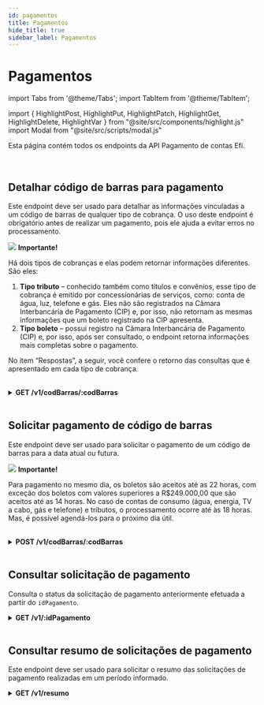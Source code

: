 ```yaml
---
id: pagamentos
title: Pagamentos
hide_title: true
sidebar_label: Pagamentos
---
```

<h1 className="titulo">Pagamentos</h1>
<div className="conteudo">

import Tabs from '@theme/Tabs';
import TabItem from '@theme/TabItem';


import { HighlightPost, HighlightPut, HighlightPatch, HighlightGet, HighlightDelete, HighlightVar } from "@site/src/components/highlight.js"
import Modal from "@site/src/scripts/modal.js" 

<!-- Embedding React components with MDX -->
<!-- fontWeight: 'bold', -->

<div className="subtitulo">
Esta página contém todos os endpoints da API Pagamento de contas Efí.
</div>

<br/>
<br/>

## Detalhar código de barras para pagamento
Este endpoint deve ser usado para detalhar as informações vinculadas a um código de barras de qualquer tipo de cobrança. O uso deste endpoint é obrigatório antes de realizar um pagamento, pois ele ajuda a evitar erros no processamento.


<div className="admonition admonition_caution">
  <div>
  <img src="/img/exclamation-triangle-orange.svg"/> <b>Importante!</b>
  </div>
<p>Há dois tipos de cobranças e elas podem retornar informações diferentes. São eles:</p>
<p><ol>
<li><strong>Tipo tributo</strong> – conhecido também como títulos e convênios, esse tipo de cobrança é emitido por concessionárias de serviços, como: conta de água, luz, telefone e gás. Eles não são registrados na Câmara Interbancária de Pagamento (CIP) e, por isso, não retornam as mesmas informações que um boleto registrado na CIP apresenta.</li>
<li><strong>Tipo boleto</strong> – possui registro na Câmara Interbancária de Pagamento (CIP) e, por isso, após ser consultado, o endpoint retorna informações mais completas sobre o pagamento.</li>
</ol></p>
<p>No item “Respostas”, a seguir, você confere o retorno das consultas que é apresentado em cada tipo de cobrança.</p>
</div>

<br/>

<!-- Método GET -->

<div className="get">
<details className="col-100">
  <summary>
    <b><HighlightGet>GET</HighlightGet> /v1/codBarras/<HighlightVar>:codBarras</HighlightVar></b>
  </summary>
  <div className="get-div"> 
          <div className="left">
            Requer autorização para o escopo: <code>gn.barcode.read</code> 
          </div>
          <div className="right">
          <Modal filename="/markdown/payments/consultar_cod_barras.md" />
          </div>
      </div>
      <br/> <br/>
       <p><b>Requisição</b></p>

  Este endpoint utiliza query params em seu funcionamento, portanto devem ser enviados pela URL, como exemplificado no trecho de código abaixo.

<code>/v1/codBarras/:codBarras</code>

  <br/>    
   <br/>

  <b>Respostas</b>

  As respostas abaixo representam Sucesso(200) e Falhas/erros do consumo(400).
  <Tabs
    defaultValue="saida"
    values={[
      { label: '🟢 200 (Tipo boleto)', value: 'saida', },
      { label: '🟢 200 (Tipo Tributo)', value: '200', },
      { label: '🔴 400', value: '400', },
    ]}>
  <TabItem value="saida">

  ```json
{
    "tipo": "boleto",
    "banco": {
      "codigo": 364,
      "nome": "EFI S.A."
    },
    "codBarras": "0000000000000000000000000000000000",
    "linhaDigitavel": "000000000000000000000000000000000",
    "datas": {
      "vencimento": "2021-06-22 14:23:42",
      "limitePagamento": "2021-09-22 14:23:42"
    },
    "beneficiario": {
      "nome": "João da Silva",
      "fantasia": "Padaria do João",
      "documento": "00000000000000"
    },
    "pagador": {
      "nome": "Gorbadock Oldbuck",
      "documento": "00000000000"
    },
    "valores": {
      "original": 1000,
      "abatimento": 0,
      "multa": 200,
      "juros": 2,
      "desconto": 300,
      "final": 902
    },
    "informacoesPagamento": {
      "divergente": {
        "deveAceitar": false,
        "valorMinimo": 0,
        "valorMaximo": 0
      },
      "parcial": {
        "deveAceitar": false,
        "limiteDePagamentos": 0
      },
      "podeSerPago": true
    }
}
  ``` 
  </TabItem>
  <TabItem value="200">

  ```json
{
    "tipo": "tributo",
    "banco": null,
    "codBarras": "84620000000470000113222928260060772936353800",
    "linhaDigitavel": "846200000004470000113220292826006077729363538004",
    "datas": {
      "vencimento": "contraApresentacao",
      "limitePagamento": null
    },
    "beneficiario": null,
    "pagador": null,
    "sacadorAvalista": null,
    "valores": {
      "original": 4700,
      "abatimento": null,
      "pago": null,
      "final": 4700
    },
    "informacoesPagamento": null
}
  ```
 </TabItem>
  <TabItem value="400">

  ```json
  UnknownRegisterError
{
    "erro": 0,
    "descricao": "Código de barras inválido"
}

Ou

{
    "nome": "erro_de_validacao",
    "mensagem": "Código de barras inválido"
}

Ou

{
    "mensagem": "must NOT have more than 48 characters"
}

Ou

{
    "mensagem": "must NOT have fewer than 44 characters"
}

Ou

{
    "nome": "Error",
    "mensagem": "must be number"
}

Ou

{
    "nome": "erro_de_validacao",
    "mensagem": "Código de barras não localizado na base centralizada"
}
  ```
  </TabItem>
  </Tabs>

</details>

</div>
<br/>

## Solicitar pagamento de código de barras

Este endpoint deve ser usado para solicitar o pagamento de um código de barras para a data atual ou futura.

<div className="admonition admonition_caution">
  <div>
  <img src="/img/exclamation-triangle-orange.svg"/> <b>Importante!</b>
  </div>
<p>Para pagamento no mesmo dia, os boletos são aceitos até as 22 horas, com exceção dos boletos com valores superiores a R$249.000,00 que são aceitos até as 14 horas. No caso de contas de consumo (água, energia, TV a cabo, gás e telefone) e tributos, o processamento ocorre até às 18 horas. Mas, é possível agendá-los para o próximo dia útil.</p>
</div>
<br/>

<!-- Método POST -->
<div className="post">
<details className="col-100">
  <summary>
    <b><HighlightPost>POST</HighlightPost> /v1/codBarras/<HighlightVar>:codBarras</HighlightVar></b>
  </summary>
      <div className="post-div"> 
          <div className="left">
            Requer autorização para o escopo: <code>gn.barcode.pay.write</code> 
          </div>
          <div className="right">
          <Modal filename="/markdown/payments/solicitar_pagamento.md" />
          </div>
      </div>
      <br/> <br/>
      <p><b>Requisição</b></p>
      
      
Este endpoint utiliza query params em seu funcionamento, portanto devem ser enviados pela URL, como exemplificado no trecho de código abaixo.
<br/>
<br/>
<code>/v1/codBarras/:codBarras</code>

<br/>
<br/>
      
  <Tabs
    defaultValue="exemplo"
    values={[
    { label: 'Exemplo', value: 'exemplo', },
    ]}>
    
  <TabItem value="exemplo">

  ```json
{
    "valor": 500,
    "dataPagamento": "2022-03-10",
    "descricao": "Pagamento de boleto, teste API Pagamento de Contas"
}
  ``` 
  </TabItem>
  
  </Tabs>


  <br/>   
        
  <b>Respostas</b>

  <br/> 

  As respostas abaixo representam Sucesso(201) e Falhas/erros do consumo(400).
  <Tabs
    defaultValue="saida"
    values={[
      { label: '🟢 201', value: 'saida', },
      { label: '🔴 400', value: '400', },
    ]}>
  <TabItem value="saida">

  ```json
  {
    "idPagamento": "31234652",
    "valorPago": 500,
    "status": "LIQUIDADO",
    "data": {
      "solicitacao": "2021-06-22 14:23:42",
      "pagamento": "2021-06-25 13:03:20"
    }
  }
  ```
  </TabItem>
  <TabItem value="400">

  ```json
  {
    "erro": 0,
    "descricao": "Código de barras inválido"
  }
  ```
  </TabItem>
 
  </Tabs>

</details>

</div>
<br/>

## Consultar solicitação de pagamento

Consulta o status da solicitação de pagamento anteriormente efetuada a partir do <code>idPagamento</code>.

<!-- Método GET -->

<div className="get">
<details className="col-100">
  <summary>
    <b><HighlightGet>GET</HighlightGet> /v1/<HighlightVar>:idPagamento</HighlightVar></b>
  </summary>
  <div className="get-div"> 
          <div className="left">
            Requer autorização para o escopo: <code>gn.barcode.pay.read</code> 
          </div>
          <div className="right">
          <Modal filename="/markdown/payments/consultar_solicitacao_de_pagamento.md" />
          </div>
      </div>
      <br/><br/>
       <p><b>Requisição</b></p>
 
  Este endpoint utiliza query params em seu funcionamento, portanto devem ser enviados pela URL, como exemplificado no trecho de código abaixo.
<br/>
<br/>
<code>/v1/:idPagamento</code>

  <br/>    
   <br/>

  <b>Respostas</b>

  As respostas abaixo representam Sucesso(200) e Falhas/erros do consumo(400).
  <Tabs
    defaultValue="saida"
    values={[
      { label: '🟢 200 (LIQUIDADO)', value: 'saida', },
      { label: '🟢 200 (NÃO LIQUIDADO)', value: '200', },
      { label: '🔴 400', value: '400', },
    ]}>
  <TabItem value="saida">

  ```json
{
    "idPagamento": "304578214",
    "valorPago": 1000,
    "status": "LIQUIDADO",
    "motivoRecusa": null,
    "data": {
      "solicitacao": "2021-09-22 14:23:42",
      "pagamento": "2021-09-22 10:23:42"
    }
}
  ``` 
  </TabItem>
  <TabItem value="200">

  ```json
{
    "idPagamento": 524090299,
    "codBarras": "36400000000000000000000000000000000000000000",
    "linhaDigitavel": "36400000000000000000000000000000000000000000000",
    "valorPago": 2000,
    "status": "NAO_REALIZADO",
    "retornoBancario": "Limite mensal excedido.",
    "protocolo": null,
    "descricao": "EFI S.A.",
    "horario": {
      "solicitacao": "2022-04-01T12:47:04.000Z"
    }
}
  ```
 </TabItem>
  <TabItem value="400">

  ```json
{
    "erro": 0,
    "descricao": "Pagamento não encontrado"
}
  ```
  </TabItem>
  </Tabs>

</details>

</div>
<br/>

## Consultar resumo de solicitações de pagamento

Este endpoint deve ser usado para solicitar o resumo das solicitações de pagamento realizadas em um período informado.

<!-- Método GET -->

<div className="get">
<details className="col-100">
  <summary>
    <b><HighlightGet>GET</HighlightGet> /v1/resumo</b>
  </summary>
  <div className="get-div"> 
          <div className="left">
            Requer autorização para o escopo: <code>gn.barcode.pay.read</code> 
          </div>
          <div className="right">
          <Modal filename="/markdown/payments/consultar_resumo_pagamento.md" />
          </div>
      </div>
      <br/><br/>
       <p><b>Requisição</b></p>

  Este endpoint utiliza query params em seu funcionamento, portanto devem ser enviados pela URL, como exemplificado no trecho de código abaixo.

<code>/v1/resumo</code>

  <br/>    
   <br/>

  <b>Respostas</b>

  As respostas abaixo representam Sucesso(200) e Falhas/erros do consumo(400).
  <Tabs
    defaultValue="saida"
    values={[
      { label: '🟢 200', value: 'saida', },
      { label: '🔴 400', value: '400', },
    ]}>
  <TabItem value="saida">

  ```json
{
    "datas": {
      "inicial": "2022-04-01",
      "final": "2022-10-25"
    },
    "solicitacoes": {
      "total": 0,
      "processando": 0,
      "sucesso": 0,
      "falha": 0,
      "cancelada": 0
    },
    "solicitacoesFalhas": [
      0
    ]
}
  ``` 
  </TabItem>
  
  <TabItem value="400">

  ```json
{
    "nome": "erro_de_validacao",
    "mensagem": "A propriedade dataInicio é obrigatória"
}

Ou

{
    "nome": "erro_de_validacao",
    "mensagem": "A propriedade dataFim é obrigatória"
}
  ```
  </TabItem>
  </Tabs>

</details>

</div>


</div>
